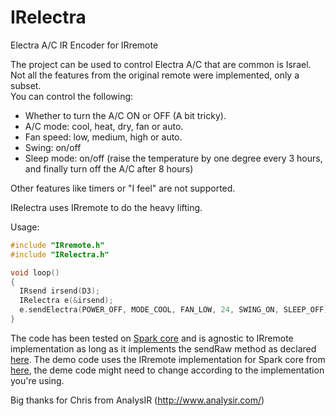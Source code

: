 IRelectra
=========

Electra A/C IR Encoder for IRremote

The project can be used to control Electra A/C that are common is Israel.<br>
Not all the features from the original remote were implemented, only a subset.<br>
You can control the following: <br>
<ul>
<li> Whether to turn the A/C ON or OFF (A bit tricky). </li>
<li> A/C mode: cool, heat, dry, fan or auto. </li>
<li> Fan speed: low, medium, high or auto. </li>
<li> Swing: on/off </li>
<li> Sleep mode: on/off (raise the temperature by one degree every 3 hours, and finally turn off the A/C after 8 hours) </li>
</ul>

Other features like timers or "I feel" are not supported.

IRelectra uses IRremote to do the heavy lifting.

Usage:

```cpp
#include "IRremote.h"
#include "IRelectra.h"

void loop()
{
  IRsend irsend(D3);
  IRelectra e(&irsend);
  e.sendElectra(POWER_OFF, MODE_COOL, FAN_LOW, 24, SWING_ON, SLEEP_OFF);
}
```

The code has been tested on [Spark core](www.spark.io) and is agnostic to IRremote implementation as long as it implements the sendRaw method as declared [here](https://github.com/shirriff/Arduino-IRremote/blob/master/IRremote.h).
The demo code uses the IRremote implementation for Spark core from [here](https://github.com/qwertzguy/Spark-Core-IRremote/), the deme code might need to change according to the implementation you're using.


Big thanks for Chris from AnalysIR (http://www.analysir.com/)
